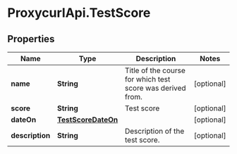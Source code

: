# ProxycurlApi.TestScore

## Properties

Name | Type | Description | Notes
------------ | ------------- | ------------- | -------------
**name** | **String** | Title of the course for which test score was derived from. | [optional] 
**score** | **String** | Test score | [optional] 
**dateOn** | [**TestScoreDateOn**](TestScoreDateOn.md) |  | [optional] 
**description** | **String** | Description of the test score. | [optional] 


